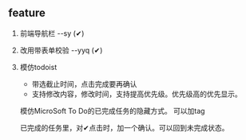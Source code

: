 ## feature
1. 前端导航栏 --sy (✔)
2. 改用带表单校验 --yyq (✔)
3. 模仿todoist
    * 带选截止时间，点击完成要再确认
    * 支持修改内容，修改时间，支持提高优先级。优先级高的优先显示。
    
   模仿MicroSoft To Do的已完成任务的隐藏方式。 可以加tag
    
    
    
    已完成的任务里，对✔点击时，加一个确认。可以回到未完成状态。